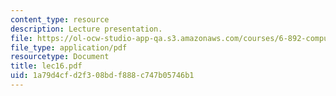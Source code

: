 ```yaml
---
content_type: resource
description: Lecture presentation.
file: https://ol-ocw-studio-app-qa.s3.amazonaws.com/courses/6-892-computational-models-of-discourse-spring-2004/1a79d4cfd2f308bdf888c747b05746b1_lec16.pdf
file_type: application/pdf
resourcetype: Document
title: lec16.pdf
uid: 1a79d4cf-d2f3-08bd-f888-c747b05746b1
---
```

